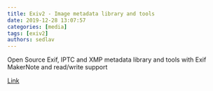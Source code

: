 ```yaml
---
title: Exiv2 - Image metadata library and tools
date: 2019-12-28 13:07:57
categories: [media]
tags: [exiv2]
authors: sedlav
---
```


Open Source Exif, IPTC and XMP metadata library and tools with Exif MakerNote and read/write support

[Link](https://www.exiv2.org/)
